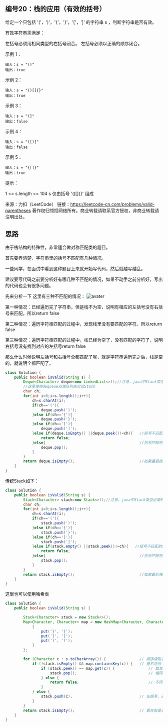 ## 编号20：栈的应用（有效的括号）
给定一个只包括 '('，')'，'{'，'}'，'['，']' 的字符串 s ，判断字符串是否有效。

有效字符串需满足：

左括号必须用相同类型的右括号闭合。
左括号必须以正确的顺序闭合。
 

示例 1：
```
输入：s = "()"
输出：true
```
示例 2：
```
输入：s = "()[]{}"
输出：true
```
示例 3：
```
输入：s = "(]"
输出：false
```
示例 4：
```
输入：s = "([)]"
输出：false
```
示例 5：
```
输入：s = "{[]}"
输出：true
```

提示：

1 <= s.length <= 104
s 仅由括号 '()[]{}' 组成

来源：力扣（LeetCode）
链接：https://leetcode-cn.com/problems/valid-parentheses
著作权归领扣网络所有。商业转载请联系官方授权，非商业转载请注明出处。

## 思路

由于栈结构的特殊性，非常适合做对称匹配类的题目。

首先要弄清楚，字符串里的括号不匹配有几种情况。

一些同学，在面试中看到这种题目上来就开始写代码，然后就越写越乱。

建议要写代码之前要分析好有哪几种不匹配的情况，如果不动手之前分析好，写出的代码也会有很多问题。

先来分析一下 这里有三种不匹配的情况：
![avater](https://camo.githubusercontent.com/9089c55ff04c99bf098437cc3dbc6eff5da9c03cd1fcba671508f9b41132bfd7/68747470733a2f2f636f64652d7468696e6b696e672e63646e2e626365626f732e636f6d2f676966732f32302e2545362539432538392545362539352538382545362538422541432545352538462542372e676966)

第一种情况：已经遍历完了字符串，但是栈不为空，说明有相应的左括号没有右括号来匹配，所以return false

第二种情况：遍历字符串匹配的过程中，发现栈里没有要匹配的字符。所以return false

第三种情况：遍历字符串匹配的过程中，栈已经为空了，没有匹配的字符了，说明右括号没有找到对应的左括号return false

那么什么时候说明左括号和右括号全都匹配了呢，就是字符串遍历完之后，栈是空的，就说明全都匹配了。

```java
class Solution {
    public boolean isValid(String s) {
        Deque<Character> deque=new LinkedList<>();//注意，java中Stack类型必需时包装类，int需使用Interger，char需使用Character.
        //这里使用dequeue双端队列来实现Stack
        char ch;
        for(int i=0;i<s.length();i++){
            ch=s.charAt(i);
            if(ch=='('){
                deque.push(')');
            }else if(ch=='{'){
                deque.push('}');
            }else if(ch=='['){
                deque.push(']');
            }else if(deque.isEmpty() ||deque.peek()!=ch){   //括号不匹配的情况
                return false;
            }else{                                          //括号匹配则出栈
                deque.pop();
            }
        }
        return deque.isEmpty();                             //如果最后栈为空则，则返回true，否则返回false
    }
}
```
传统Stack如下：

```java
class Solution {
    public boolean isValid(String s) {
        Stack<Character> stack=new Stack<>();//注意，java中Stack类型必需时包装类，int需使用Interger，char需使用Character.
        char ch;
        for(int i=0;i<s.length();i++){
            ch=s.charAt(i);
            if(ch=='('){
                stack.push(')');
            }else if(ch=='{'){
                stack.push('}');
            }else if(ch=='['){
                stack.push(']');
            }else if(stack.empty() ||stack.peek()!=ch){   //括号不匹配的情况
                return false;
            }else{                                          //括号匹配则出栈
                stack.pop();
            }
        }
        return stack.isEmpty();                             //如果最后栈为空则，则返回true，否则返回false
    }
}
```

这里也可以使用哈希表

```java
class Solution {
    public boolean isValid(String s) {

        Stack<Character> stack = new Stack<>();
        Map<Character, Character> map = new HashMap<Character, Character>() {
            {
                put('}', '{');
                put(']', '[');
                put(')', '(');
            }
        };

        for (Character c : s.toCharArray()) {               // 顺序读取字符
            if (!stack.isEmpty() && map.containsKey(c)) {   // 是右括号 && 栈不为空
                if (stack.peek() == map.get(c)) {               // 取其对应的左括号直接和栈顶比
                    stack.pop();                                // 相同则抵消，出栈
                } else {        
                    return false;                               // 不同则直接返回
                }
            } else {                                
                stack.push(c);                              // 左括号，直接入栈
            }
        }
        return stack.isEmpty();                             // 看左右是否抵消完
    }
}
```
